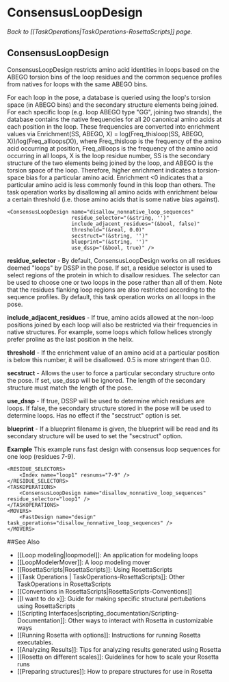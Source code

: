 # ConsensusLoopDesign
*Back to [[TaskOperations|TaskOperations-RosettaScripts]] page.*
## ConsensusLoopDesign

ConsensusLoopDesign restricts amino acid identities in loops based on the ABEGO torsion bins of the loop residues and the common sequence profiles from natives for loops with the same ABEGO bins. 

For each loop in the pose, a database is queried using the loop's torsion space (in ABEGO bins) and the secondary structure elements being joined. For each specific loop (e.g. loop ABEGO type "GG", joining two strands), the database contains the native frequencies for all 20 canonical amino acids at each position in the loop. These frequencies are converted into enrichment values via Enrichment(SS, ABEGO, X) = log(Freq_thisloop(SS, ABEGO, X))/log(Freq_allloops(X)), where Freq_thisloop is the frequency of the amino acid occurring at position, Freq_allloops is the frequency of the amino acid occurring in all loops, X is the loop residue number, SS is the secondary structure of the two elements being joined by the loop, and ABEGO is the torsion space of the loop.  Therefore, higher enrichment indicates a torsion-space bias for a particular amino acid. Enrichment <0 indicates that a particular amino acid is less commonly found in this loop than others.  The task operation works by disallowing all amino acids with enrichment below a certain threshold (i.e. those amino acids that is some native bias against).

    <ConsensusLoopDesign name="disallow_nonnative_loop_sequences"
                         residue_selector="(&string, '')"
                         include_adjacent_residues="(&bool, false)"
                         threshold="(&real, 0.0)"
                         secstruct="(&string, '')"
                         blueprint="(&string, '')"
                         use_dssp="(&bool, true)" />

**residue_selector** - By default, ConsensusLoopDesign works on all residues deemed "loops" by DSSP in the pose. If set, a residue selector is used to select regions of the protein in which to disallow residues. The selector can be used to choose one or two loops in the pose rather than all of them. Note that the residues flanking loop regions are also restricted according to the sequence profiles. By default, this task operation works on all loops in the pose.

**include_adjacent_residues** - If true, amino acids allowed at the non-loop positions joined by each loop will also be restricted via their frequencies in native structures.  For example, some loops which follow helices strongly prefer proline as the last position in the helix.

**threshold** - If the enrichment value of an amino acid at a particular position is below this number, it will be disallowed. 0.5 is more stringent than 0.0.

**secstruct** - Allows the user to force a particular secondary structure onto the pose. If set, use_dssp will be ignored. The length of the secondary structure must match the length of the pose.

**use_dssp** - If true, DSSP will be used to determine which residues are loops.  If false, the secondary structure stored in the pose will be used to determine loops.  Has no effect if the "secstruct" option is set.

**blueprint** - If a blueprint filename is given, the blueprint will be read and its secondary structure will be used to set the "secstruct" option.


**Example**  This example runs fast design with consensus loop sequences for one loop (residues 7-9).

    <RESIDUE_SELECTORS>
        <Index name="loop1" resnums="7-9" />
    </RESIDUE_SELECTORS>
    <TASKOPERATIONS>
        <ConsensusLoopDesign name="disallow_nonnative_loop_sequences" residue_selector="loop1" />
    </TASKOPERATIONS>
    <MOVERS>
        <FastDesign name="design" task_operations="disallow_nonnative_loop_sequences" />
    </MOVERS>


##See Also

* [[Loop modeling|loopmodel]]: An application for modeling loops
* [[LoopModelerMover]]: A loop modeling mover
* [[RosettaScripts|RosettaScripts]]: Using RosettaScripts
* [[Task Operations | TaskOperations-RosettaScripts]]: Other TaskOperations in RosettaScripts
* [[Conventions in RosettaScripts|RosettaScripts-Conventions]]
* [[I want to do x]]: Guide for making specific structural pertubations using RosettaScripts
* [[Scripting Interfaces|scripting_documentation/Scripting-Documentation]]: Other ways to interact with Rosetta in customizable ways
* [[Running Rosetta with options]]: Instructions for running Rosetta executables.
* [[Analyzing Results]]: Tips for analyzing results generated using Rosetta
* [[Rosetta on different scales]]: Guidelines for how to scale your Rosetta runs
* [[Preparing structures]]: How to prepare structures for use in Rosetta
